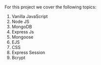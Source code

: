 For this project we cover the following topics:

1. Vanilla JavaScript
2. Node JS 
2. MongoDB 
3. Express Js 
4. Mongoose 
5. EJS 
6. CSS
7. Express Session 
8. Bcrypt